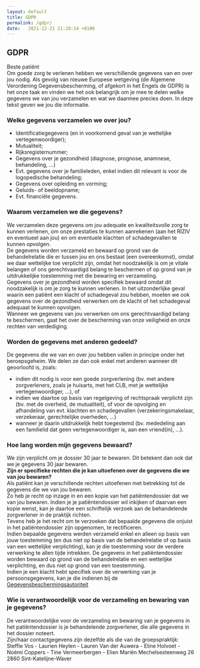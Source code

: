 ```yaml
---
layout: default
title: GDPR
permalink: /gdpr/
date:   2021-12-21 21:28:14 +0100
---
```


## GDPR

Beste patiënt  
Om goede zorg te verlenen hebben we verschillende gegevens van en over jou nodig. Als gevolg van nieuwe Europese wetgeving (de Algemene Verordening Gegevensbescherming, of afgekort in het Engels de GDPR) is het onze taak en vinden we het ook belangrijk om je mee te delen welke gegevens we van jou verzamelen en wat we daarmee precies doen. In deze tekst geven we jou die informatie.
### Welke gegevens verzamelen we over jou?

- Identificatiegegevens (en in voorkomend geval van je wettelijke vertegenwoordiger);  
- Mutualiteit;  
- Rijksregisternummer;  
- Gegevens over je gezondheid (diagnose, prognose, anamnese, behandeling, …)
- Evt. gegevens over je familieleden, enkel indien dit relevant is voor de logopedische behandeling;
- Gegevens over opleiding en vorming;
- Geluids- of beeldopname;
- Evt. financiële gegevens.
  
### Waarom verzamelen we die gegevens?
We verzamelen deze gegevens om jou adequate en kwaliteitsvolle zorg te kunnen verlenen, om onze prestaties te kunnen aanrekenen (aan het RIZIV en eventueel aan jou) en om eventuele klachten of schadegevallen te kunnen opvolgen.  
De gegevens worden verzameld en bewaard op grond van de behandelrelatie die er tussen jou en ons bestaat (een overeenkomst), omdat we daar wettelijke toe verplicht zijn, omdat het noodzakelijk is om je vitale belangen of ons gerechtvaardigd belang te beschermen of op grond van je uitdrukkelijke toestemming met die bewaring en verzameling.   
Gegevens over je gezondheid worden specifiek bewaard omdat dit noodzakelijk is om je zorg te kunnen verlenen. In het uitzonderlijke geval waarin een patiënt een klacht of schadegeval zou hebben, moeten we ook gegevens over de gezondheid verwerken om de klacht of het schadegeval adequaat te kunnen opvolgen.   
Wanneer we gegevens van jou verwerken om ons gerechtvaardigd belang te beschermen, gaat het over de bescherming van onze veiligheid en onze rechten van verdediging.  
### Worden de gegevens met anderen gedeeld?
De gegevens die we van en over jou hebben vallen in principe onder het beroepsgeheim. We delen ze dan ook enkel met anderen wanneer dit geoorloofd is, zoals:  
- indien dit nodig is voor een goede zorgverlening (bv. met andere zorgverleners, zoals je huisarts, met het CLB, met je wettelijke vertegenwoordiger, …), of   
- indien we daartoe op basis van regelgeving of rechtspraak verplicht zijn (bv. met de overheid, de mutualiteit), of 
voor de opvolging en afhandeling van evt. klachten en schadegevallen (verzekeringsmakelaar, verzekeraar, gerechtelijke overheden, …)  
- wanneer je daarin uitdrukkelijk hebt toegestemd (bv. mededeling aan een familielid dat geen vertegenwoordiger is, aan een vriend(in), …).  
   
### Hoe lang worden mijn gegevens bewaard?
We zijn verplicht om je dossier 30 jaar te bewaren. Dit betekent dan ook dat we je gegevens 30 jaar bewaren.  
**Zijn er specifieke rechten die je kan uitoefenen over de gegevens die we van jou bewaren?**  
Als patiënt kan je verschillende rechten uitoefenen met betrekking tot de gegevens die we van jou bewaren.  
Zo heb je recht op inzage in en een kopie van het patiëntendossier dat we van jou bewaren. Indien je je patiëntendossier wil inkijken of daarvan een kopie wenst, kan je daartoe een schriftelijk verzoek aan de behandelende zorgverlener in de praktijk richten.  
Tevens heb je het recht om te verzoeken dat bepaalde gegevens die onjuist in het patiëntendossier zijn opgenomen, te rectificeren.  
Indien bepaalde gegevens werden verzameld enkel en alleen op basis van jouw toestemming (en dus niet op basis van de behandelrelatie of op basis van een wettelijke verplichting), kan je die toestemming voor de verdere verwerking te allen tijde intrekken. De gegevens in het patiëntendossier worden bewaard op grond van de behandelrelatie en een wettelijke verplichting, en dus niet op grond van een toestemming.  
Indien je een klacht hebt specifiek over de verwerking van je persoonsgegevens, kan je die indienen bij de [Gegevensbeschermingsautoriteit](https://www.gegevensbeschermingsautoriteit.be/burger/startpagina) 
### Wie is verantwoordelijk voor de verzameling en bewaring van je gegevens?
De verantwoordelijke voor de verzameling en bewaring van je gegevens in het patiëntendossier is je behandelende zorgverlener, die alle gegevens in het dossier noteert.  
Zijn/haar contactgegevens zijn dezelfde als die van de groepspraktijk:  
Steffie Vos - Laurien Heylen - Lauren Van der Auwera - Eline Holvoet - Noémi Coppers - Tine Vermeerbergen - Elien Mariën 
Mechelsesteenweg 26  
2860 Sint-Katelijne-Waver  
  